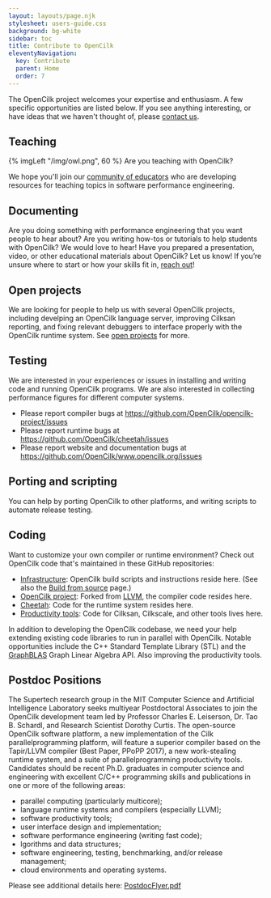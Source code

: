 ```yaml
---
layout: layouts/page.njk
stylesheet: users-guide.css
background: bg-white
sidebar: toc
title: Contribute to OpenCilk
eleventyNavigation:
  key: Contribute
  parent: Home
  order: 7
---
```


The OpenCilk project welcomes your expertise and enthusiasm. A few specific opportunities are listed below. If you see anything interesting, or have ideas that we haven't thought of, please [contact us](/contribute/contact/).


## Teaching

{% imgLeft "/img/owl.png", 60 %}
Are you teaching with OpenCilk?

We hope you'll join our [community of educators](/community/teach-performance) who are developing resources for teaching topics in software performance engineering.

## Documenting
Are you doing something with performance engineering that you want people to hear about? Are you writing how-tos or tutorials to help students with OpenCilk? We would love to hear! Have you prepared a presentation, video, or other educational materials about OpenCilk? Let us know! If you’re unsure where to start or how your skills fit in, [reach out](/contribute/contact/)! 

## Open projects
We are looking for people to help us with several OpenCilk projects, including develping an OpenCilk language server, improving Cilksan reporting, and fixing relevant debuggers to interface properly with the OpenCilk runtime system. See [open projects](./open-projects) for more.

## Testing
We are interested in your experiences or issues in installing and writing code and running OpenCilk programs.
We are also interested in collecting performance figures for different computer systems.
- Please report compiler bugs at https://github.com/OpenCilk/opencilk-project/issues
- Please report runtime bugs at https://github.com/OpenCilk/cheetah/issues
- Please report website and documentation bugs at https://github.com/OpenCilk/www.opencilk.org/issues

## Porting and scripting
You can help by porting OpenCilk to other platforms, and writing scripts to automate release testing.

## Coding
Want to customize your own compiler or runtime environment? Check out OpenCilk code that's maintained in these GitHub repositories:

- [Infrastructure](https://github.com/OpenCilk/infrastructure): OpenCilk build scripts and instructions reside here. (See also the [Build from source](/doc/users-guide/build-opencilk-from-source/) page.)
- [OpenCilk project](https://github.com/OpenCilk/opencilk-project): Forked from [LLVM](https://github.com/llvm/llvm-project), the compiler code resides here.
- [Cheetah](https://github.com/OpenCilk/cheetah): Code for the runtime system resides here.
- [Productivity tools](https://github.com/OpenCilk/productivity-tools): Code for Cilksan, Cilkscale, and other tools lives here.

In addition to developing the OpenCilk codebase, we need your help extending existing code libraries to run in parallel with OpenCilk. Notable opportunities include the C++ Standard Template Library (STL) and the [GraphBLAS](https://graphblas.org/) Graph Linear Algebra API.  Also improving the productivity tools.

## Postdoc Positions

The Supertech research group in the MIT Computer Science and Artificial Intelligence Laboratory seeks multiyear Postdoctoral Associates to join the OpenCilk development team led by Professor Charles E. Leiserson, Dr. Tao B. Schardl, and Research Scientist Dorothy Curtis. The open-source OpenCilk software platform, a new implementation of the Cilk parallelprogramming platform, will feature a superior compiler based on the Tapir/LLVM compiler (Best Paper, PPoPP 2017), a new work-stealing runtime system, and a suite of parallelprogramming productivity tools. Candidates should be recent Ph.D. graduates in computer science and engineering with excellent C/C++ programming skills and publications in one or more of the following areas:
- parallel computing (particularly multicore);
- language runtime systems and compilers (especially LLVM);
- software productivity tools;
- user interface design and implementation;
- software performance engineering (writing fast code);
- lgorithms and data structures;
- software engineering, testing, benchmarking, and/or release management;
- cloud environments and operating systems.

Please see additional details here:
[PostdocFlyer.pdf](https://github.com/OpenCilk/www.opencilk.org/files/8886546/PostdocFlyer.pdf)

